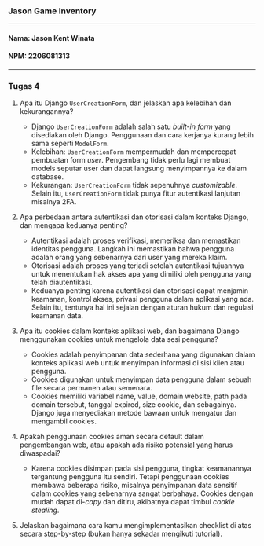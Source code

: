 ### Jason Game Inventory
---
#### Nama: Jason Kent Winata
#### NPM: 2206081313 <br>
---
### Tugas 4
1. Apa itu Django `UserCreationForm`, dan jelaskan apa kelebihan dan kekurangannya? <br>
   + Django `UserCreationForm` adalah salah satu *built-in form* yang disediakan oleh Django. Penggunaan dan cara kerjanya kurang lebih sama seperti `ModelForm`. <br>
   + Kelebihan: `UserCreationForm` mempermudah dan mempercepat pembuatan form *user*. Pengembang tidak perlu lagi membuat models seputar user dan dapat langsung menyimpannya ke dalam database. <br>
   + Kekurangan: `UserCreationForm` tidak sepenuhnya *customizable*. Selain itu, `UserCreationForm` tidak punya fitur autentikasi lanjutan misalnya 2FA. <br>
   
2. Apa perbedaan antara autentikasi dan otorisasi dalam konteks Django, dan mengapa keduanya penting? <br>
   + Autentikasi adalah proses verifikasi, memeriksa dan memastikan identitas pengguna. Langkah ini memastikan bahwa pengguna adalah orang yang sebenarnya dari user yang mereka klaim. <br>
   + Otorisasi adalah proses yang terjadi setelah autentikasi tujuannya untuk menentukan hak akses apa yang dimiliki oleh pengguna yang telah diautentikasi. <br>
   + Keduanya penting karena autentikasi dan otorisasi dapat menjamin keamanan, kontrol akses, privasi pengguna dalam aplikasi yang ada. Selain itu, tentunya hal ini sejalan dengan aturan hukum dan regulasi keamanan data. <br>
   
3. Apa itu cookies dalam konteks aplikasi web, dan bagaimana Django menggunakan cookies untuk mengelola data sesi pengguna? <br>
   + Cookies adalah penyimpanan data sederhana yang digunakan dalam konteks aplikasi web untuk menyimpan informasi di sisi klien atau pengguna. <br>
   + Cookies digunakan untuk menyimpan data pengguna dalam sebuah file secara permanen atau semenara. <br>
   + Cookies memiliki variabel name, value, domain website, path pada domain tersebut, tanggal expired, size cookie, dan sebagainya. Django juga menyediakan metode bawaan untuk mengatur dan mengambil cookies. <br>
   
4. Apakah penggunaan cookies aman secara default dalam pengembangan web, atau apakah ada risiko potensial yang harus diwaspadai? <br>
   + Karena cookies disimpan pada sisi pengguna, tingkat keamanannya tergantung pengguna itu sendiri. Tetapi penggunaan cookies membawa beberapa risiko, misalnya penyimpanan data sensitif dalam cookies yang sebenarnya sangat berbahaya. Cookies dengan mudah dapat di-*copy* dan ditiru, akibatnya dapat timbul *cookie stealing*.
   
5. Jelaskan bagaimana cara kamu mengimplementasikan checklist di atas secara step-by-step (bukan hanya sekadar mengikuti tutorial).